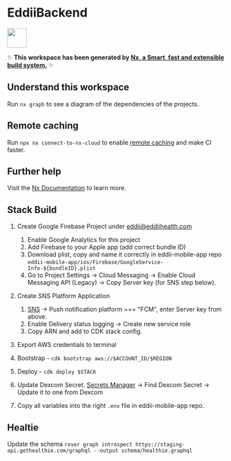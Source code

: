# EddiiBackend

<a alt="Nx logo" href="https://nx.dev" target="_blank" rel="noreferrer"><img src="https://raw.githubusercontent.com/nrwl/nx/master/images/nx-logo.png" width="45"></a>

✨ **This workspace has been generated by [Nx, a Smart, fast and extensible build system.](https://nx.dev)** ✨

## Understand this workspace

Run `nx graph` to see a diagram of the dependencies of the projects.

## Remote caching

Run `npx nx connect-to-nx-cloud` to enable [remote caching](https://nx.app) and make CI faster.

## Further help

Visit the [Nx Documentation](https://nx.dev) to learn more.

## Stack Build

1. Create Google Firebase Project under eddii@eddiihealth.com

    1. Enable Google Analytics for this project
    1. Add Firebase to your Apple app (add correct bundle ID)
    1. Download plist, copy and name it correctly in eddii-mobile-app repo `eddii-mobile-app/ios/Firebase/GoogleService-Info-${bundleID}.plist`
    1. Go to Project Settings -> Cloud Messaging -> Enable Cloud Messaging API (Legacy) -> Copy Server key (for SNS step below).

1. Create SNS Platform Application

    1. [SNS](https://us-east-1.console.aws.amazon.com/sns/v3/home?region=us-east-1#/mobile/create-app) -> Push notification platform === "FCM", enter Server key from above.
    1. Enable Delivery status logging -> Create new service role
    1. Copy ARN and add to CDK stack config.

1. Export AWS credentials to terminal

1. Bootstrap - `cdk bootstrap aws://$ACCOUNT_ID/$REGION`

1. Deploy - `cdk deploy $STACK`

1. Update Dexcom Secret.
   [Secrets Manager](https://us-east-1.console.aws.amazon.com/secretsmanager/landing?region=us-east-1) -> Find Dexcom Secret -> Update it to one from Dexcom

1. Copy all variables into the right `.env` file in eddii-mobile-app repo.

## Healtie

Update the schema
`rover graph introspect https://staging-api.gethealthie.com/graphql --output schema/healthie.graphql`
